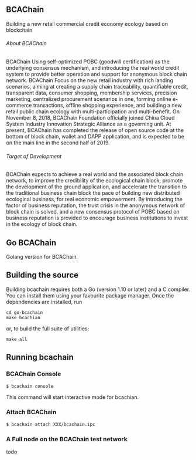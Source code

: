 ## BCAChain

Building a new retail commercial credit economy ecology based on blockchain

###### About BCAChain
BCAChain Using self-optimized POBC (goodwill certification) as the underlying consensus mechanism, and introducing the real world credit system to provide better operation and support for anonymous block chain network. BCAChain Focus on the new retail industry with rich landing scenarios, aiming at creating a supply chain traceability, quantifiable credit, transparent data, consumer shopping, membership services, precision marketing, centralized procurement scenarios in one, forming online e-commerce transactions, offline shopping experience, and building a new retail public chain ecology with multi-participation and multi-benefit. On November 8, 2018, BCAChain Foundation officially joined China Cloud System Industry Innovation Strategic Alliance as a governing unit. At present, BCAChain has completed the release of open source code at the bottom of block chain, wallet and DAPP application, and is expected to be on the main line in the second half of 2019.

###### Target of Development
BCAChain expects to achieve a real world and the associated block chain network, to improve the credibility of the ecological chain block, promote the development of the ground application, and accelerate the transition to the traditional business chain block the pace of building new distributed ecological business, for real economic empowerment. By introducing the factor of business reputation, the trust crisis in the anonymous network of block chain is solved, and a new consensus protocol of POBC based on business reputation is provided to encourage business institutions to invest in the ecology of block chain.

## Go BCAChain

Golang version for BCAChain.

## Building the source

Building bcachain requires both a Go (version 1.10 or later) and a C compiler.
You can install them using your favourite package manager.
Once the dependencies are installed, run

    cd go-bcachain
    make bcachian

or, to build the full suite of utilities:

    make all

## Running bcachain


### BCAChain Console

```
$ bcachain console
```

This command will start interactive mode for bcachian.

### Attach BCAChain
```
$ bcachain attach XXX/bcachain.ipc
```

### A Full node on the BCAChain test network

todo
